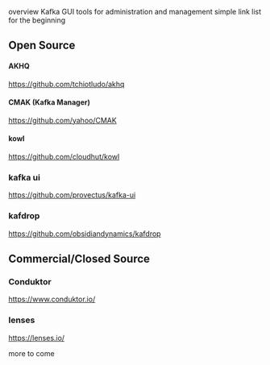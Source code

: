 overview Kafka GUI tools for administration and management
simple link list for the beginning

## Open Source
#### **AKHQ**
https://github.com/tchiotludo/akhq  
  
#### **CMAK (Kafka Manager)**
https://github.com/yahoo/CMAK

#### **kowl**
https://github.com/cloudhut/kowl

### **kafka ui**
https://github.com/provectus/kafka-ui

### **kafdrop**
https://github.com/obsidiandynamics/kafdrop


## Commercial/Closed Source

### **Conduktor**
https://www.conduktor.io/

### **lenses**
https://lenses.io/

more to come
